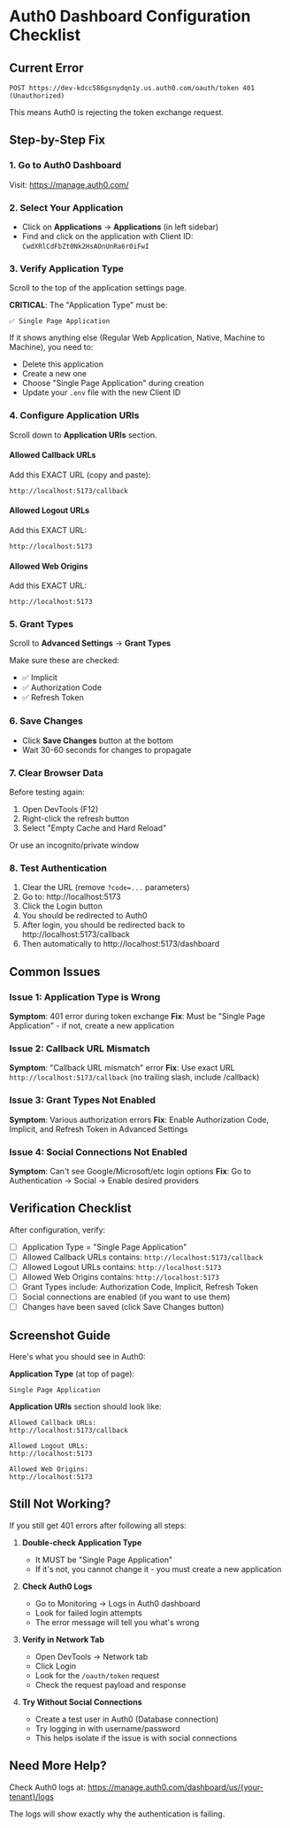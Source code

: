 # Auth0 Dashboard Configuration Checklist

## Current Error
```
POST https://dev-kdcc586gsnydqn1y.us.auth0.com/oauth/token 401 (Unauthorized)
```

This means Auth0 is rejecting the token exchange request.

## Step-by-Step Fix

### 1. Go to Auth0 Dashboard
Visit: https://manage.auth0.com/

### 2. Select Your Application
- Click on **Applications** → **Applications** (in left sidebar)
- Find and click on the application with Client ID: `CwdXRlCdFbZt0Nk2HsAOnUnRa6r0iFwI`

### 3. Verify Application Type
Scroll to the top of the application settings page.

**CRITICAL**: The "Application Type" must be:
```
✅ Single Page Application
```

If it shows anything else (Regular Web Application, Native, Machine to Machine), you need to:
- Delete this application
- Create a new one
- Choose "Single Page Application" during creation
- Update your `.env` file with the new Client ID

### 4. Configure Application URIs
Scroll down to **Application URIs** section.

#### Allowed Callback URLs
Add this EXACT URL (copy and paste):
```
http://localhost:5173/callback
```

#### Allowed Logout URLs
Add this EXACT URL:
```
http://localhost:5173
```

#### Allowed Web Origins
Add this EXACT URL:
```
http://localhost:5173
```

### 5. Grant Types
Scroll to **Advanced Settings** → **Grant Types**

Make sure these are checked:
- ✅ Implicit
- ✅ Authorization Code
- ✅ Refresh Token

### 6. Save Changes
- Click **Save Changes** button at the bottom
- Wait 30-60 seconds for changes to propagate

### 7. Clear Browser Data
Before testing again:
1. Open DevTools (F12)
2. Right-click the refresh button
3. Select "Empty Cache and Hard Reload"

Or use an incognito/private window

### 8. Test Authentication
1. Clear the URL (remove `?code=...` parameters)
2. Go to: http://localhost:5173
3. Click the Login button
4. You should be redirected to Auth0
5. After login, you should be redirected back to http://localhost:5173/callback
6. Then automatically to http://localhost:5173/dashboard

## Common Issues

### Issue 1: Application Type is Wrong
**Symptom**: 401 error during token exchange
**Fix**: Must be "Single Page Application" - if not, create a new application

### Issue 2: Callback URL Mismatch
**Symptom**: "Callback URL mismatch" error
**Fix**: Use exact URL `http://localhost:5173/callback` (no trailing slash, include /callback)

### Issue 3: Grant Types Not Enabled
**Symptom**: Various authorization errors
**Fix**: Enable Authorization Code, Implicit, and Refresh Token in Advanced Settings

### Issue 4: Social Connections Not Enabled
**Symptom**: Can't see Google/Microsoft/etc login options
**Fix**: Go to Authentication → Social → Enable desired providers

## Verification Checklist

After configuration, verify:
- [ ] Application Type = "Single Page Application"
- [ ] Allowed Callback URLs contains: `http://localhost:5173/callback`
- [ ] Allowed Logout URLs contains: `http://localhost:5173`
- [ ] Allowed Web Origins contains: `http://localhost:5173`
- [ ] Grant Types include: Authorization Code, Implicit, Refresh Token
- [ ] Social connections are enabled (if you want to use them)
- [ ] Changes have been saved (click Save Changes button)

## Screenshot Guide

Here's what you should see in Auth0:

**Application Type** (at top of page):
```
Single Page Application
```

**Application URIs** section should look like:
```
Allowed Callback URLs:
http://localhost:5173/callback

Allowed Logout URLs:
http://localhost:5173

Allowed Web Origins:
http://localhost:5173
```

## Still Not Working?

If you still get 401 errors after following all steps:

1. **Double-check Application Type**
   - It MUST be "Single Page Application"
   - If it's not, you cannot change it - you must create a new application

2. **Check Auth0 Logs**
   - Go to Monitoring → Logs in Auth0 dashboard
   - Look for failed login attempts
   - The error message will tell you what's wrong

3. **Verify in Network Tab**
   - Open DevTools → Network tab
   - Click Login
   - Look for the `/oauth/token` request
   - Check the request payload and response

4. **Try Without Social Connections**
   - Create a test user in Auth0 (Database connection)
   - Try logging in with username/password
   - This helps isolate if the issue is with social connections

## Need More Help?

Check Auth0 logs at: https://manage.auth0.com/dashboard/us/{your-tenant}/logs

The logs will show exactly why the authentication is failing.
